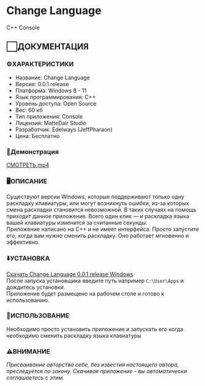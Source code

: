 # Change Language 
C++ Console

## ⬜️ДОКУМЕНТАЦИЯ

### ⚙️ХАРАКТЕРИСТИКИ

* Название: Change Language
* Версия: 0.0.1 release
* Платформа: Windows 8 - 11
* Язык программирования: C++
* Уровень доступа: Open Source
* Вес: 60 кб
* Тип приложения: Console
* Лицензия: MatteDair Studio
* Разработчик: Edelways (JeffPharaon)
* Цена: Бесплатно

### 📸Демонстрация

[СМОТРЕТЬ mp4](https://github.com/jeffpharaon/ChangeLanguage/tree/main/Demonstration)

### 🖥ОПИСАНИЕ

Существуют версии Windows, которые поддерживают только одну раскладку клавиатуры, или могут возникнуть ошибки, из-за которых смена раскладки становится невозможной. В таких случаях на помощь приходит данное приложение. Всего один клик — и раскладка языка вашей клавиатуры изменится за считанные секунды.  
Приложение написано на C++ и не имеет интерфейса. Просто запустите его, когда вам нужно сменить раскладку. Оно работает мгновенно и эффективно.

### ⬇️УСТАНОВКА

[Скачать Change Language 0.0.1 release Windows](https://github.com/jeffpharaon/ChangeLanguage/blob/main/Download/ChangeLanguageInstaller.exe)  
После запуска установщика введите путь например `C:\User\Apps` и дождитесь установки.  
Приложение будет размещено на рабочем столе и готово к использованию.

### 🛃ИСПОЛЬЗОВАНИЕ 

Необходимо просто установить приложение и запускать его когда необходимо сменить раскладку языка клавиатуры 

### ⚠️ВНИМАНИЕ

*Присваивание авторства себе, без известия настоящего автора, преследуется по закону. Скачивая приложение - вы автоматически соглашаетесь с этим.*
